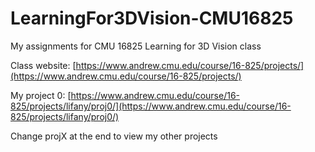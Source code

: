 # LearningFor3DVision-CMU16825
My assignments for CMU 16825 Learning for 3D Vision class

Class website: [https://www.andrew.cmu.edu/course/16-825/projects/](https://www.andrew.cmu.edu/course/16-825/projects/)

My project 0: [https://www.andrew.cmu.edu/course/16-825/projects/lifany/proj0/](https://www.andrew.cmu.edu/course/16-825/projects/lifany/proj0/)

Change projX at the end to view my other projects
